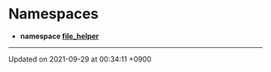 

# Namespaces




* **namespace [file_helper](/Namespaces/file_helper)** 



-------------------------------

Updated on 2021-09-29 at 00:34:11 +0900
